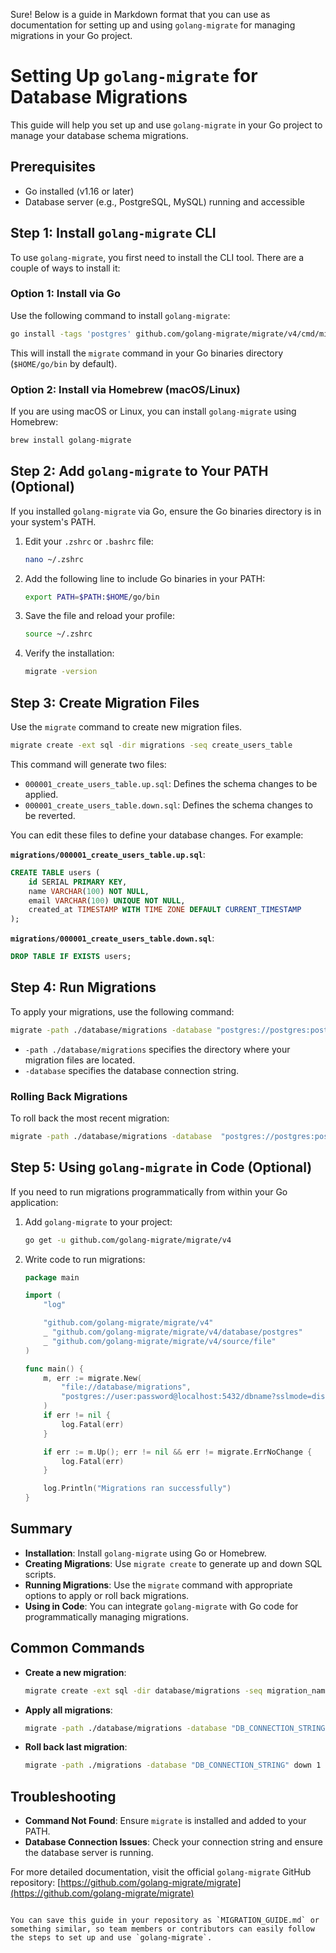 Sure! Below is a guide in Markdown format that you can use as documentation for setting up and using `golang-migrate` for managing migrations in your Go project.

# Setting Up `golang-migrate` for Database Migrations

This guide will help you set up and use `golang-migrate` in your Go project to manage your database schema migrations.

## Prerequisites

- Go installed (v1.16 or later)
- Database server (e.g., PostgreSQL, MySQL) running and accessible

## Step 1: Install `golang-migrate` CLI

To use `golang-migrate`, you first need to install the CLI tool. There are a couple of ways to install it:

### Option 1: Install via Go

Use the following command to install `golang-migrate`:

```sh
go install -tags 'postgres' github.com/golang-migrate/migrate/v4/cmd/migrate@latest
```

This will install the `migrate` command in your Go binaries directory (`$HOME/go/bin` by default).

### Option 2: Install via Homebrew (macOS/Linux)

If you are using macOS or Linux, you can install `golang-migrate` using Homebrew:

```sh
brew install golang-migrate
```

## Step 2: Add `golang-migrate` to Your PATH (Optional)

If you installed `golang-migrate` via Go, ensure the Go binaries directory is in your system's PATH.

1. Edit your `.zshrc` or `.bashrc` file:
   ```sh
   nano ~/.zshrc
   ```

2. Add the following line to include Go binaries in your PATH:
   ```sh
   export PATH=$PATH:$HOME/go/bin
   ```

3. Save the file and reload your profile:
   ```sh
   source ~/.zshrc
   ```

4. Verify the installation:
   ```sh
   migrate -version
   ```

## Step 3: Create Migration Files

Use the `migrate` command to create new migration files.

```sh
migrate create -ext sql -dir migrations -seq create_users_table
```

This command will generate two files:

- `000001_create_users_table.up.sql`: Defines the schema changes to be applied.
- `000001_create_users_table.down.sql`: Defines the schema changes to be reverted.

You can edit these files to define your database changes. For example:

**`migrations/000001_create_users_table.up.sql`**:
```sql
CREATE TABLE users (
    id SERIAL PRIMARY KEY,
    name VARCHAR(100) NOT NULL,
    email VARCHAR(100) UNIQUE NOT NULL,
    created_at TIMESTAMP WITH TIME ZONE DEFAULT CURRENT_TIMESTAMP
);
```

**`migrations/000001_create_users_table.down.sql`**:
```sql
DROP TABLE IF EXISTS users;
```

## Step 4: Run Migrations

To apply your migrations, use the following command:

```sh
migrate -path ./database/migrations -database "postgres://postgres:postgres@localhost:5432/fiap_fast_food?sslmode=disable" up
```

- `-path ./database/migrations` specifies the directory where your migration files are located.
- `-database` specifies the database connection string.

### Rolling Back Migrations

To roll back the most recent migration:

```sh
migrate -path ./database/migrations -database  "postgres://postgres:postgres@localhost:5432/fiap_fast_food?sslmode=disable" down 1
```

## Step 5: Using `golang-migrate` in Code (Optional)

If you need to run migrations programmatically from within your Go application:

1. Add `golang-migrate` to your project:

   ```sh
   go get -u github.com/golang-migrate/migrate/v4
   ```

2. Write code to run migrations:

   ```go
   package main

   import (
       "log"

       "github.com/golang-migrate/migrate/v4"
       _ "github.com/golang-migrate/migrate/v4/database/postgres"
       _ "github.com/golang-migrate/migrate/v4/source/file"
   )

   func main() {
       m, err := migrate.New(
           "file://database/migrations",
           "postgres://user:password@localhost:5432/dbname?sslmode=disable",
       )
       if err != nil {
           log.Fatal(err)
       }

       if err := m.Up(); err != nil && err != migrate.ErrNoChange {
           log.Fatal(err)
       }

       log.Println("Migrations ran successfully")
   }
   ```

## Summary

- **Installation**: Install `golang-migrate` using Go or Homebrew.
- **Creating Migrations**: Use `migrate create` to generate up and down SQL scripts.
- **Running Migrations**: Use the `migrate` command with appropriate options to apply or roll back migrations.
- **Using in Code**: You can integrate `golang-migrate` with Go code for programmatically managing migrations.

## Common Commands

- **Create a new migration**:
  ```sh
  migrate create -ext sql -dir database/migrations -seq migration_name
  ```

- **Apply all migrations**:
  ```sh
  migrate -path ./database/migrations -database "DB_CONNECTION_STRING" up
  ```

- **Roll back last migration**:
  ```sh
  migrate -path ./migrations -database "DB_CONNECTION_STRING" down 1
  ```

## Troubleshooting

- **Command Not Found**: Ensure `migrate` is installed and added to your PATH.
- **Database Connection Issues**: Check your connection string and ensure the database server is running.

For more detailed documentation, visit the official `golang-migrate` GitHub repository: [https://github.com/golang-migrate/migrate](https://github.com/golang-migrate/migrate)
```

You can save this guide in your repository as `MIGRATION_GUIDE.md` or something similar, so team members or contributors can easily follow the steps to set up and use `golang-migrate`.